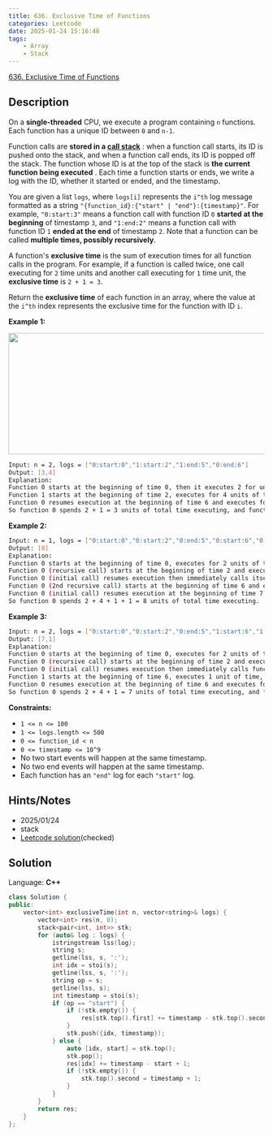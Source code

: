 ```yaml
---
title: 636. Exclusive Time of Functions
categories: Leetcode
date: 2025-01-24 15:16:48
tags:
    - Array
    - Stack
---
```


[636. Exclusive Time of Functions](https://leetcode.com/problems/exclusive-time-of-functions/description/?envType=company&envId=facebook&favoriteSlug=facebook-three-months)

## Description

On a **single-threaded**  CPU, we execute a program containing `n` functions. Each function has a unique ID between `0` and `n-1`.

Function calls are **stored in a <a href="https://en.wikipedia.org/wiki/Call_stack">call stack</a>** : when a function call starts, its ID is pushed onto the stack, and when a function call ends, its ID is popped off the stack. The function whose ID is at the top of the stack is **the current function being executed** . Each time a function starts or ends, we write a log with the ID, whether it started or ended, and the timestamp.

You are given a list `logs`, where `logs[i]` represents the `i^th` log message formatted as a string `"{function_id}:{"start" | "end"}:{timestamp}"`. For example, `"0:start:3"` means a function call with function ID `0` **started at the beginning**  of timestamp `3`, and `"1:end:2"` means a function call with function ID `1` **ended at the end**  of timestamp `2`. Note that a function can be called <b>multiple times, possibly recursively</b>.

A function's **exclusive time**  is the sum of execution times for all function calls in the program. For example, if a function is called twice, one call executing for `2` time units and another call executing for `1` time unit, the **exclusive time**  is `2 + 1 = 3`.

Return the **exclusive time**  of each function in an array, where the value at the `i^th` index represents the exclusive time for the function with ID `i`.

**Example 1:**

<img alt="" src="https://assets.leetcode.com/uploads/2019/04/05/diag1b.png" style="width: 550px; height: 239px;">

```bash
Input: n = 2, logs = ["0:start:0","1:start:2","1:end:5","0:end:6"]
Output: [3,4]
Explanation:
Function 0 starts at the beginning of time 0, then it executes 2 for units of time and reaches the end of time 1.
Function 1 starts at the beginning of time 2, executes for 4 units of time, and ends at the end of time 5.
Function 0 resumes execution at the beginning of time 6 and executes for 1 unit of time.
So function 0 spends 2 + 1 = 3 units of total time executing, and function 1 spends 4 units of total time executing.
```

**Example 2:**

```bash
Input: n = 1, logs = ["0:start:0","0:start:2","0:end:5","0:start:6","0:end:6","0:end:7"]
Output: [8]
Explanation:
Function 0 starts at the beginning of time 0, executes for 2 units of time, and recursively calls itself.
Function 0 (recursive call) starts at the beginning of time 2 and executes for 4 units of time.
Function 0 (initial call) resumes execution then immediately calls itself again.
Function 0 (2nd recursive call) starts at the beginning of time 6 and executes for 1 unit of time.
Function 0 (initial call) resumes execution at the beginning of time 7 and executes for 1 unit of time.
So function 0 spends 2 + 4 + 1 + 1 = 8 units of total time executing.
```

**Example 3:**

```bash
Input: n = 2, logs = ["0:start:0","0:start:2","0:end:5","1:start:6","1:end:6","0:end:7"]
Output: [7,1]
Explanation:
Function 0 starts at the beginning of time 0, executes for 2 units of time, and recursively calls itself.
Function 0 (recursive call) starts at the beginning of time 2 and executes for 4 units of time.
Function 0 (initial call) resumes execution then immediately calls function 1.
Function 1 starts at the beginning of time 6, executes 1 unit of time, and ends at the end of time 6.
Function 0 resumes execution at the beginning of time 6 and executes for 2 units of time.
So function 0 spends 2 + 4 + 1 = 7 units of total time executing, and function 1 spends 1 unit of total time executing.
```

**Constraints:**

- `1 <= n <= 100`
- `1 <= logs.length <= 500`
- `0 <= function_id < n`
- `0 <= timestamp <= 10^9`
- No two start events will happen at the same timestamp.
- No two end events will happen at the same timestamp.
- Each function has an `"end"` log for each `"start"` log.

## Hints/Notes

- 2025/01/24
- stack
- [Leetcode solution](https://leetcode.com/problems/exclusive-time-of-functions/submissions/1519430894/?envType=company&envId=facebook&favoriteSlug=facebook-three-months)(checked)

## Solution

Language: **C++**

```C++
class Solution {
public:
    vector<int> exclusiveTime(int n, vector<string>& logs) {
        vector<int> res(n, 0);
        stack<pair<int, int>> stk;
        for (auto& log : logs) {
            istringstream lss(log);
            string s;
            getline(lss, s, ':');
            int idx = stoi(s);
            getline(lss, s, ':');
            string op = s;
            getline(lss, s);
            int timestamp = stoi(s);
            if (op == "start") {
                if (!stk.empty()) {
                    res[stk.top().first] += timestamp - stk.top().second;
                }
                stk.push({idx, timestamp});
            } else {
                auto [idx, start] = stk.top();
                stk.pop();
                res[idx] += timestamp - start + 1;
                if (!stk.empty()) {
                    stk.top().second = timestamp + 1;
                }
            }
        }
        return res;
    }
};
```

